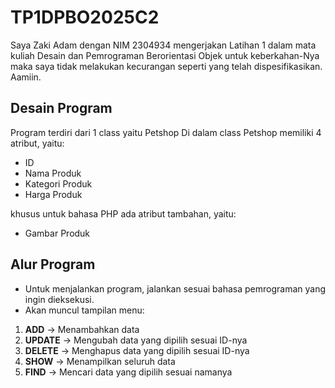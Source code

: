 # TP1DPBO2025C2
Saya Zaki Adam dengan NIM 2304934 mengerjakan Latihan 1 dalam mata kuliah Desain dan Pemrograman Berorientasi Objek untuk keberkahan-Nya maka saya tidak melakukan kecurangan seperti yang telah dispesifikasikan. Aamiin.

## Desain Program
Program terdiri dari 1 class yaitu Petshop
Di dalam class Petshop memiliki 4 atribut, yaitu:
* ID
* Nama Produk
* Kategori Produk
* Harga Produk

khusus untuk bahasa PHP ada atribut tambahan, yaitu:
* Gambar Produk

## Alur Program
- Untuk menjalankan program, jalankan sesuai bahasa pemrograman yang ingin dieksekusi.
- Akan muncul tampilan menu:

1. **ADD** → Menambahkan data  
2. **UPDATE** → Mengubah data yang dipilih sesuai ID-nya  
3. **DELETE** → Menghapus data yang dipilih sesuai ID-nya  
4. **SHOW** → Menampilkan seluruh data  
5. **FIND** → Mencari data yang dipilih sesuai namanya  
